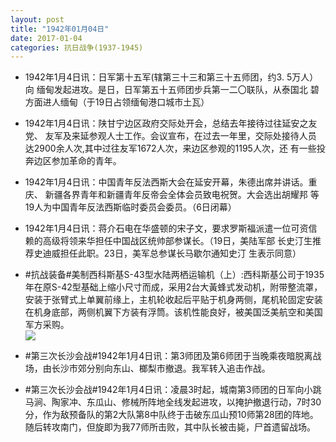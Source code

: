 ```yaml
---
layout: post
title: "1942年01月04日"
date: 2017-01-04
categories: 抗日战争(1937-1945)
---
```


<meta name="referrer" content="no-referrer" />

- 1942年1月4日讯：日军第十五军(辖第三十三和第三十五师团，约3. 5万人）向 缅甸发起进攻。是日，日军第五十五师团步兵第一二〇联队，从泰国北 碧方面进人缅甸（于19日占领缅甸港口城市土瓦） 

- 1942年1月4日讯：陕甘宁边区政府交际处开会，总结去年接待过往延安之友党、 友军及来延参观人士工作。会议宣布，在过去一年里，交际处接待人员 达2900余人次,其中过往友军1672人次，来边区参观的1195人次，还 有一些投奔边区参加革命的青年。 

- 1942年1月4日讯：中国青年反法西斯大会在延安开幕，朱德出席并讲话。重庆、 新疆各界青年和新疆青年反帝会全体会员致电祝贺。大会选出胡耀邦 等19人为中国青年反法西斯临时委员会委员。（6日闭幕） 

- 1942年1月4日讯：蒋介石电在华盛顿的宋子文，要求罗斯福派遣一位可资信赖的高级将领来华担任中国战区统帅部参谋长。（19日，美陆军部 长史汀生推荐史迪威担任此职。23日，美军总参谋长马歇尔通知史汀 生表示同意） 

- #抗战装备#美制西科斯基S-43型水陆两栖运输机（上）:西科斯基公司于1935年在原S-42型基础上缩小尺寸而成，采用2台大黃蜂式发动机，附带整流罩，安装于张臂式上单翼前缘上，主机轮收起后平贴于机身两侧，尾机轮固定安装在机身底部，两侧机翼下方装有浮筒。该机性能良好，被美国泛美航空和美国军方采购。 <br/><img src="https://ww4.sinaimg.cn/large/aca367d8jw1fbed9et0wmj20b40fhabw.jpg" />

- #第三次长沙会战#1942年1月4日讯：第3师团及第6师团于当晚乘夜暗脱离战场，由长沙市郊分别向东山、榔梨市撤退。我军转入追击作战。 

- #第三次长沙会战#1942年1月4日讯：凌晨3时起，城南第3师团的日军向小跳马涧、陶家冲、东瓜山、修械所阵地全线发起进攻，以掩护撤退行动，7时30分，作为敌预备队的第2大队第8中队终于击破东瓜山预10师第28团的阵地。随后转攻南门，但旋即为我77师所击败，其中队长被击毙，尸首遗留战场。 

